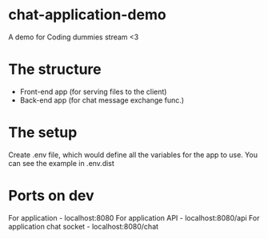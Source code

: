 # chat-application-demo
A demo for Coding dummies stream &lt;3

# The structure

- Front-end app (for serving files to the client)
- Back-end app (for chat message exchange func.)

# The setup
Create .env file, which would define all the variables for the app to use. You can see the example in .env.dist

# Ports on dev
For application - localhost:8080
For application API - localhost:8080/api
For application chat socket - localhost:8080/chat
